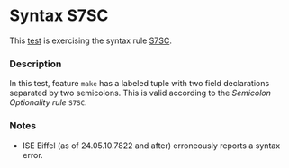 # Syntax S7SC

This [test](.) is exercising the syntax rule [S7SC](../Readme.md).

### Description

In this test, feature `make` has a labeled tuple with two field declarations separated by two semicolons. This is valid according to the *Semicolon Optionality rule* `S7SC`.

### Notes

* ISE Eiffel (as of 24.05.10.7822 and after) erroneously reports a syntax error.
